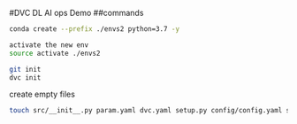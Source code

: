 #DVC DL AI ops Demo
##commands
```bash
conda create --prefix ./envs2 python=3.7 -y
```

```bash
activate the new env
source activate ./envs2
```

```bash
git init
dvc init
```
create empty files
```bash
touch src/__init__.py param.yaml dvc.yaml setup.py config/config.yaml src/stage_01_load_save.py src/utils/all_utils.py .gitignore
```



